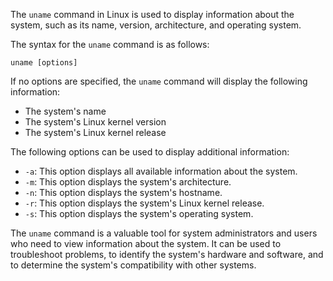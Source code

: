 The `uname` command in Linux is used to display information about the system, such as its name, version, architecture, and operating system.

The syntax for the `uname` command is as follows:

```
uname [options]
```

If no options are specified, the `uname` command will display the following information:

* The system's name
* The system's Linux kernel version
* The system's Linux kernel release

The following options can be used to display additional information:

* `-a`: This option displays all available information about the system.
* `-m`: This option displays the system's architecture.
* `-n`: This option displays the system's hostname.
* `-r`: This option displays the system's Linux kernel release.
* `-s`: This option displays the system's operating system.

The `uname` command is a valuable tool for system administrators and users who need to view information about the system. It can be used to troubleshoot problems, to identify the system's hardware and software, and to determine the system's compatibility with other systems.
